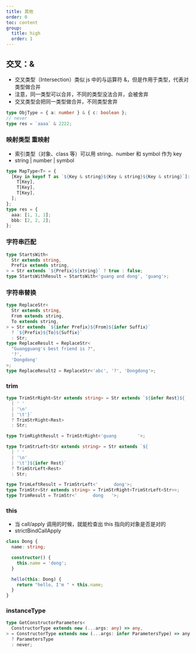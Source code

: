 ```yaml
---
title: 其他
order: 0
toc: content
group:
  title: high
  order: 1
---
```


## 交叉：&

- 交叉类型（Intersection）类似 js 中的与运算符 &，但是作用于类型，代表对类型做合并
- 注意，同一类型可以合并，不同的类型没法合并，会被舍弃
- 交叉类型会把同一类型做合并，不同类型舍弃

```ts
type ObjType = { a: number } & { c: boolean };
// never
type res = `aaaa` & 2222;
```

### 映射类型 重映射

- 索引类型（对象、class 等）可以用 string、number 和 symbol 作为 key
- string | number | symbol

```ts
type MapType<T> = {
  [Key in keyof T as `${Key & string}${Key & string}${Key & string}`]: [
    T[Key],
    T[Key],
    T[Key],
  ];
};
type res = {
  aaa: [1, 1, 1];
  bbb: [2, 2, 2];
};
```

### 字符串匹配

```ts
type StartsWith<
  Str extends string,
  Prefix extends string,
> = Str extends `${Prefix}${string}` ? true : false;
type StartsWithResult = StartsWith<'guang and dong', 'guang'>;
```

### 字符串替换

```ts
type ReplaceStr<
  Str extends string,
  From extends string,
  To extends string,
> = Str extends `${infer Prefix}${From}${infer Suffix}`
  ? `${Prefix}${To}${Suffix}`
  : Str;
type ReplaceResult = ReplaceStr<
  "Guangguang's best friend is ?",
  '?',
  'Dongdong'
>;
type ReplaceResult2 = ReplaceStr<'abc', '?', 'Dongdong'>;
```

### trim

```ts
type TrimStrRight<Str extends string> = Str extends `${infer Rest}${
  | ' '
  | '\n'
  | '\t'}`
  ? TrimStrRight<Rest>
  : Str;

type TrimRightResult = TrimStrRight<'guang        '>;

type TrimStrLeft<Str extends string> = Str extends `${
  | ' '
  | '\n'
  | '\t'}${infer Rest}`
  ? TrimStrLeft<Rest>
  : Str;

type TrimLeftResult = TrimStrLeft<'      dong'>;
type TrimStr<Str extends string> = TrimStrRight<TrimStrLeft<Str>>;
type TrimResult = TrimStr<'      dong   '>;
```

### this

- 当 call/apply 调用的时候，就能检查出 this 指向的对象是否是对的
- strictBindCallApply

```ts
class Dong {
  name: string;

  constructor() {
    this.name = 'dong';
  }

  hello(this: Dong) {
    return "hello, I'm " + this.name;
  }
}
```

### instanceType

```ts
type GetConstructorParameters<
  ConstructorType extends new (...args: any) => any,
> = ConstructorType extends new (...args: infer ParametersType) => any
  ? ParametersType
  : never;
```

